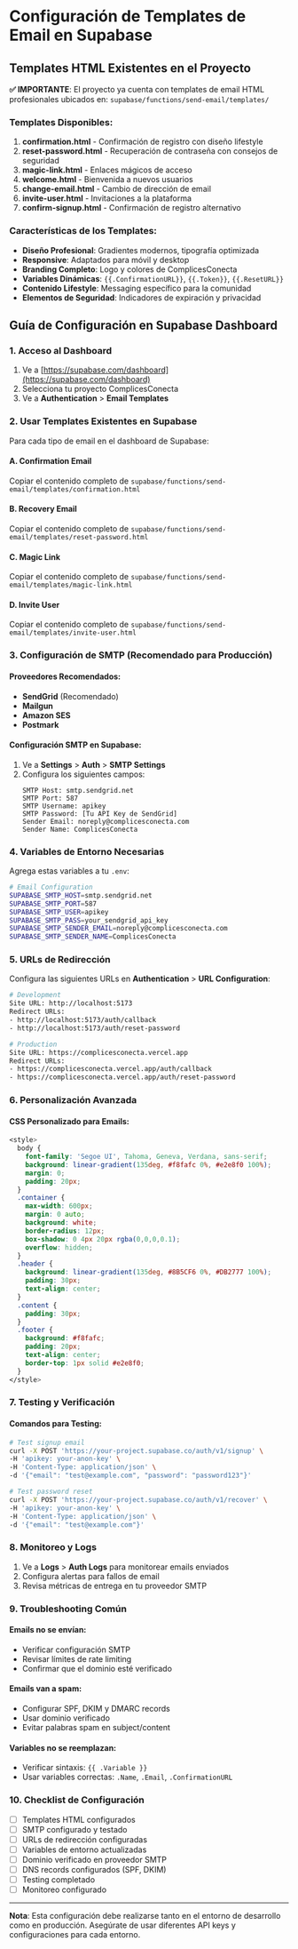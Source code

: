 # Configuración de Templates de Email en Supabase

## Templates HTML Existentes en el Proyecto

**✅ IMPORTANTE**: El proyecto ya cuenta con templates de email HTML profesionales ubicados en:
`supabase/functions/send-email/templates/`

### Templates Disponibles:

1. **confirmation.html** - Confirmación de registro con diseño lifestyle
2. **reset-password.html** - Recuperación de contraseña con consejos de seguridad  
3. **magic-link.html** - Enlaces mágicos de acceso
4. **welcome.html** - Bienvenida a nuevos usuarios
5. **change-email.html** - Cambio de dirección de email
6. **invite-user.html** - Invitaciones a la plataforma
7. **confirm-signup.html** - Confirmación de registro alternativo

### Características de los Templates:

- **Diseño Profesional**: Gradientes modernos, tipografía optimizada
- **Responsive**: Adaptados para móvil y desktop
- **Branding Completo**: Logo y colores de ComplicesConecta
- **Variables Dinámicas**: `{{.ConfirmationURL}}`, `{{.Token}}`, `{{.ResetURL}}`
- **Contenido Lifestyle**: Messaging específico para la comunidad
- **Elementos de Seguridad**: Indicadores de expiración y privacidad

## Guía de Configuración en Supabase Dashboard

### 1. Acceso al Dashboard

1. Ve a [https://supabase.com/dashboard](https://supabase.com/dashboard)
2. Selecciona tu proyecto ComplicesConecta
3. Ve a **Authentication** > **Email Templates**

### 2. Usar Templates Existentes en Supabase

Para cada tipo de email en el dashboard de Supabase:

#### A. Confirmation Email
Copiar el contenido completo de `supabase/functions/send-email/templates/confirmation.html`

#### B. Recovery Email  
Copiar el contenido completo de `supabase/functions/send-email/templates/reset-password.html`

#### C. Magic Link
Copiar el contenido completo de `supabase/functions/send-email/templates/magic-link.html`

#### D. Invite User
Copiar el contenido completo de `supabase/functions/send-email/templates/invite-user.html`

### 3. Configuración de SMTP (Recomendado para Producción)

#### Proveedores Recomendados:
- **SendGrid** (Recomendado)
- **Mailgun**
- **Amazon SES**
- **Postmark**

#### Configuración SMTP en Supabase:
1. Ve a **Settings** > **Auth** > **SMTP Settings**
2. Configura los siguientes campos:
   ```
   SMTP Host: smtp.sendgrid.net
   SMTP Port: 587
   SMTP Username: apikey
   SMTP Password: [Tu API Key de SendGrid]
   Sender Email: noreply@complicesconecta.com
   Sender Name: ComplicesConecta
   ```

### 4. Variables de Entorno Necesarias

Agrega estas variables a tu `.env`:
```bash
# Email Configuration
SUPABASE_SMTP_HOST=smtp.sendgrid.net
SUPABASE_SMTP_PORT=587
SUPABASE_SMTP_USER=apikey
SUPABASE_SMTP_PASS=your_sendgrid_api_key
SUPABASE_SMTP_SENDER_EMAIL=noreply@complicesconecta.com
SUPABASE_SMTP_SENDER_NAME=ComplicesConecta
```

### 5. URLs de Redirección

Configura las siguientes URLs en **Authentication** > **URL Configuration**:

```bash
# Development
Site URL: http://localhost:5173
Redirect URLs: 
- http://localhost:5173/auth/callback
- http://localhost:5173/auth/reset-password

# Production
Site URL: https://complicesconecta.vercel.app
Redirect URLs:
- https://complicesconecta.vercel.app/auth/callback
- https://complicesconecta.vercel.app/auth/reset-password
```

### 6. Personalización Avanzada

#### CSS Personalizado para Emails:
```css
<style>
  body { 
    font-family: 'Segoe UI', Tahoma, Geneva, Verdana, sans-serif; 
    background: linear-gradient(135deg, #f8fafc 0%, #e2e8f0 100%);
    margin: 0;
    padding: 20px;
  }
  .container {
    max-width: 600px;
    margin: 0 auto;
    background: white;
    border-radius: 12px;
    box-shadow: 0 4px 20px rgba(0,0,0,0.1);
    overflow: hidden;
  }
  .header {
    background: linear-gradient(135deg, #8B5CF6 0%, #DB2777 100%);
    padding: 30px;
    text-align: center;
  }
  .content {
    padding: 30px;
  }
  .footer {
    background: #f8fafc;
    padding: 20px;
    text-align: center;
    border-top: 1px solid #e2e8f0;
  }
</style>
```

### 7. Testing y Verificación

#### Comandos para Testing:
```bash
# Test signup email
curl -X POST 'https://your-project.supabase.co/auth/v1/signup' \
-H 'apikey: your-anon-key' \
-H 'Content-Type: application/json' \
-d '{"email": "test@example.com", "password": "password123"}'

# Test password reset
curl -X POST 'https://your-project.supabase.co/auth/v1/recover' \
-H 'apikey: your-anon-key' \
-H 'Content-Type: application/json' \
-d '{"email": "test@example.com"}'
```

### 8. Monitoreo y Logs

1. Ve a **Logs** > **Auth Logs** para monitorear emails enviados
2. Configura alertas para fallos de email
3. Revisa métricas de entrega en tu proveedor SMTP

### 9. Troubleshooting Común

#### Emails no se envían:
- Verificar configuración SMTP
- Revisar límites de rate limiting
- Confirmar que el dominio esté verificado

#### Emails van a spam:
- Configurar SPF, DKIM y DMARC records
- Usar dominio verificado
- Evitar palabras spam en subject/content

#### Variables no se reemplazan:
- Verificar sintaxis: `{{ .Variable }}`
- Usar variables correctas: `.Name`, `.Email`, `.ConfirmationURL`

### 10. Checklist de Configuración

- [ ] Templates HTML configurados
- [ ] SMTP configurado y testado
- [ ] URLs de redirección configuradas
- [ ] Variables de entorno actualizadas
- [ ] Dominio verificado en proveedor SMTP
- [ ] DNS records configurados (SPF, DKIM)
- [ ] Testing completado
- [ ] Monitoreo configurado

---

**Nota**: Esta configuración debe realizarse tanto en el entorno de desarrollo como en producción. Asegúrate de usar diferentes API keys y configuraciones para cada entorno.
